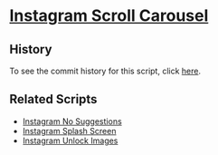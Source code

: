 # [Instagram Scroll Carousel](https://github.com/JenieX/user-js/tree/main/src/ig-scroll-carousel)

## History

To see the commit history for this script, click [here](https://github.com/JenieX/user-js/commits/main?path=src/ig-scroll-carousel).

## Related Scripts

- [Instagram No Suggestions](https://github.com/JenieX/user-js/tree/main/src/ig-no-suggestions)
- [Instagram Splash Screen](https://github.com/JenieX/user-js/tree/main/src/ig-splash-screen)
- [Instagram Unlock Images](https://github.com/JenieX/user-js/tree/main/src/ig-unlock-images)

